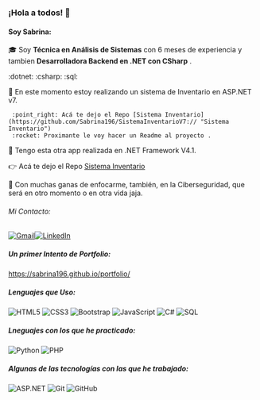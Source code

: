 
### ¡Hola a todos! 👋

#### Soy Sabrina:

🎓 Soy **Técnica en Análisis de Sistemas** con 6 meses de experiencia y tambien **Desarrolladora Backend en .NET con CSharp** .

 :dotnet:    :csharp:   :sql:

:memo: En este momento estoy realizando un sistema de Inventario en ASP.NET v7.

     :point_right: Acá te dejo el Repo [Sistema Inventario](https://github.com/Sabrina196/SistemaInventarioV7:// "Sistema Inventario")
     :rocket: Proximante le voy hacer un Readme al proyecto .

:memo: Tengo esta otra app realizada en .NET Framework V4.1.

:point_right: Acá te dejo el Repo [Sistema Inventario](https://github.com/Sabrina196/catalogo_de_articulos)


 :speech_balloon: Con muchas ganas de enfocarme, también, en la Ciberseguridad, que será en otro momento o en otra vida jaja.

######  Mi Contacto:
[![Gmail](https://img.shields.io/badge/-GMAIL-D14836?style=for-the-badge&logo=gmail&logoColor=white)](mailto:sabrinapatri96@gmail.com)[![LinkedIn](https://img.shields.io/badge/-LINKEDIN-0077B5?style=for-the-badge&logo=linkedin&logoColor=white)](https://www.linkedin.com/in/sabrinapatri96/)

##### Un primer Intento de Portfolio:
https://sabrina196.github.io/portfolio/

##### Lenguajes que Uso:

![HTML5](https://img.shields.io/badge/-HTML5-000000?style=flat&logo=html5)
![CSS3](https://img.shields.io/badge/-CSS3-000000?style=flat&logo=CSS3)
![Bootstrap](https://img.shields.io/badge/-Bootstrap-000000?style=flat&logo=bootstrap)
![JavaScript](https://img.shields.io/badge/-JavaScript-000000?style=flat&logo=javascript)
![C#](https://img.shields.io/badge/-CSharp-000000?style=flat&logo=CSharp)
![SQL](https://img.shields.io/badge/-SQL-000000?style=flat&logo=postgresql)

##### Lneguajes con los que he practicado:
![Python](https://img.shields.io/badge/-Python-000000?style=flat&logo=python)
![PHP](https://img.shields.io/badge/-PHP-000000?style=flat&logo=php)

##### Algunas de las tecnologías con las que he trabajado:

![ASP.NET](https://img.shields.io/badge/-.NET-000000?style=flat&logo=.NET)
![Git](https://img.shields.io/badge/-Git-222222?style=flat&logo=git&logoColor=F05032)
![GitHub](https://img.shields.io/badge/-GitHub-222222?style=flat&logo=github&logoColor=181717)
